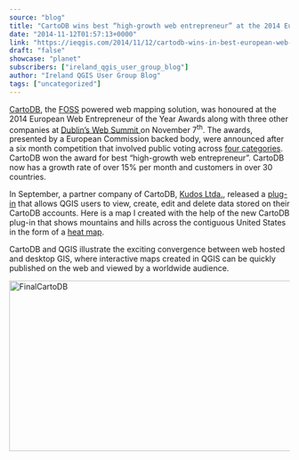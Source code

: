```yaml
---
source: "blog"
title: "CartoDB wins best “high-growth web entrepreneur” at the 2014 European Web Entrepreneur of the Year Awards"
date: "2014-11-12T01:57:13+0000"
link: "https://ieqgis.com/2014/11/12/cartodb-wins-in-best-european-web-entrepreneur-of-the-year-awards/"
draft: "false"
showcase: "planet"
subscribers: ["ireland_qgis_user_group_blog"]
author: "Ireland QGIS User Group Blog"
tags: ["uncategorized"]
---
```


<p><span style="color: #f7f9ff; text-decoration: underline;"><a href="http://cartodb.com/" target="_blank" title="CartoDB">CartoDB</a></span>, the <span style="color: #f7f9ff; text-decoration: underline;"><a href="https://en.wikipedia.org/wiki/CartoDB#Technology" target="_blank">FOSS</a></span> powered web mapping solution, was honoured at the 2014 European Web Entrepreneur of the Year Awards along with three other companies at <span style="color: #f7f9ff; text-decoration: underline;"><a href="http://websummit.net/" target="_blank">Dublin&#8217;s Web Summit </a></span>on November 7<sup>th</sup>. The awards, presented by a European Commission backed body, were announced after a six month competition that involved public voting across <span style="color: #f7f9ff; text-decoration: underline;"><a href="http://www.europioneers.eu/" target="_blank">four categories</a></span>. CartoDB won the award for best &#8220;high-growth web entrepreneur&#8221;. CartoDB now has a growth rate of over 15% per month and customers in over 30 countries.</p>
<p>In September, a partner company of CartoDB, <span style="color: #f7f9ff; text-decoration: underline;"><a href="http://gkudos.com/blog/2014/09/23/Edit--CartoDB-Data-Using-QGIS/" target="_blank">Kudos Ltda.</a></span>, released a <span style="color: #f7f9ff; text-decoration: underline;"><a href="https://plugins.qgis.org/plugins/QgisCartoDB/" target="_blank">plug-in</a></span> that allows QGIS users to view, create, edit and delete data stored on their CartoDB accounts. Here is a map I created with the help of the new CartoDB plug-in that shows mountains and hills across the contiguous United States in the form of a <span style="color: #f7f9ff; text-decoration: underline;"><a href="http://docs.cartodb.com/tutorials/intensity_map.html" target="_blank">heat map</a></span>.</p>
<p>CartoDB and QGIS illustrate the exciting convergence between web hosted and desktop GIS, where interactive maps created in QGIS can be quickly published on the web and viewed by a worldwide audience.</p>
<p><a href="http://bbrhuft.cartodb.com/viz/8815a952-607f-11e4-8e5d-0e018d66dc29/embed_map" target="_blank"><img alt="FinalCartoDB" class="alignnone size-full wp-image-648" height="306" src="https://ieqgis.files.wordpress.com/2014/11/finalcartodb.png?w=545&#038;h=306" width="545" /></a></p>
